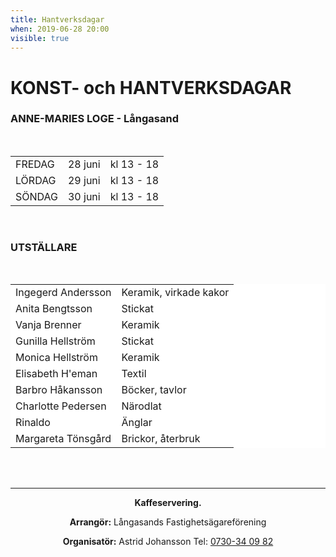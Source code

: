 ```yaml
---
title: Hantverksdagar
when: 2019-06-28 20:00 
visible: true
---
```

<h1>KONST- och HANTVERKSDAGAR</h1>
<h3>ANNE-MARIES LOGE - Långasand</h3>
&nbsp;
<table>
<tbody>
<tr>
<td>FREDAG</td>
<td>28 juni</td>
<td>kl 13 - 18</td>
</tr>
<tr>
<td>LÖRDAG</td>
<td>29 juni</td>
<td>kl 13 - 18</td>
</tr>
<tr>
<td>SÖNDAG</td>
<td>30 juni</td>
<td>kl 13 - 18</td>
</tr>
</tbody>
</table>
&nbsp;
<div class="left"></div>
<div class="left"></div>
<div class="left">
<h3>UTSTÄLLARE</h3>
&nbsp;
<table width="484" style="border-color: #ffffff;background-color: #ffffff">
<tbody>
<tr style="border-color: #ffffff;background-color: #ffffff">
<td>Ingegerd Andersson</td>
<td>Keramik, virkade kakor</td>
</tr>
<tr style="border-color: #ffffff;background-color: #ffffff">
<td><span>Anita Bengtsson</span></td>
<td><span>Stickat</span></td>
</tr>
<tr style="border-color: #ffffff;background-color: #ffffff">
<td><span>Vanja Brenner</span></td>
<td>Keramik</td>
</tr>
<tr style="border-color: #ffffff;background-color: #ffffff">
<td><span>Gunilla Hellström</span></td>
<td>Stickat</td>
</tr>
<tr style="border-color: #ffffff;background-color: #ffffff">
<td><span>Monica Hellström</span></td>
<td>Keramik</td>
</tr>
<tr style="border-color: #ffffff;background-color: #ffffff">
<td><span>Elisabeth H'eman</span></td>
<td>Textil</td>
</tr>
<tr style="border-color: #ffffff;background-color: #ffffff">
<td><span>Barbro Håkansson</span></td>
<td>Böcker, tavlor</td>
</tr>
<tr style="border-color: #ffffff;background-color: #ffffff">
<td><span>Charlotte Pedersen</span></td>
<td>Närodlat</td>
</tr>
<tr style="border-color: #ffffff;background-color: #ffffff">
<td><span>Rinaldo</span></td>
<td>Änglar</td>
</tr>
<tr style="border-color: #ffffff;background-color: #ffffff">
<td><span>Margareta Tönsgård</span></td>
<td>Brickor, återbruk</td>
</tr>
</tbody>
</table>
&nbsp;

</div>
&nbsp;

<hr />
<p class="infotext" style="text-align: center"><strong>Kaffeservering.</strong></p>
<p class="infotext" style="text-align: center"><strong>Arrangör:</strong>
Långasands Fastighetsägareförening</p>
<p class="infotext" style="text-align: center"><strong>Organisatör:</strong>
Astrid Johansson
Tel: <a href="tel:0730340982" target="_blank">0730-34 09 82</a></p>